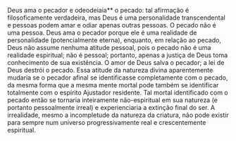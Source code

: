 ﻿Deus ama o pecador e odeodeiaia** o pecado: tal afirmação é filosoficamente verdadeira, mas Deus é uma personalidade transcendental e pessoas podem amar e odiar apenas outras pessoas. O pecado não é uma pessoa. Deus ama o pecador porque ele é uma realidade de personalidade (potencialmente eterna), enquanto, em relação ao pecado, Deus não assume nenhuma atitude pessoal, pois o pecado não é uma realidade espiritual; não é pessoal; portanto, apenas a justiça de Deus toma conhecimento de sua existência. O amor de Deus salva o pecador; a lei de Deus destrói o pecado. Essa atitude da natureza divina aparentemente mudaria se o pecador afinal se identificasse completamente com o pecado, da mesma forma que a mesma mente mortal pode também se identificar totalmente com o espírito Ajustador residente. Tal mortal identificado com o pecado então se tornaria inteiramente não-espiritual em sua natureza (e portanto pessoalmente irreal) e experienciaria a extinção final do ser. A irrealidade, mesmo a incompletude da natureza da criatura, não pode existir para sempre num universo progressivamente real e crescentemente espiritual.